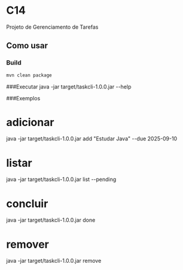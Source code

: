 # C14
Projeto de Gerenciamento de Tarefas

## Como usar

### Build
```bash
mvn clean package
```
###Executar
java -jar target/taskcli-1.0.0.jar --help

###Exemplos
# adicionar
java -jar target/taskcli-1.0.0.jar add "Estudar Java" --due 2025-09-10

# listar
java -jar target/taskcli-1.0.0.jar list --pending

# concluir
java -jar target/taskcli-1.0.0.jar done <ID>

# remover
java -jar target/taskcli-1.0.0.jar remove <ID>
